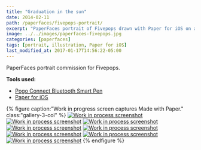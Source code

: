 ```yaml
---
title: "Graduation in the sun"
date: 2014-02-11
path: /paperfaces/fivepops-portrait/
excerpt: "PaperFaces portrait of Fivepops drawn with Paper for iOS on an iPad."
image: ../../images/paperfaces-fivepops.jpg
categories: [paperfaces]
tags: [portrait, illustration, Paper for iOS]
last_modified_at: 2017-01-17T14:56:22-05:00
---
```


PaperFaces portrait commission for Fivepops.

**Tools used:**

- [Pogo Connect Bluetooth Smart Pen](https://www.amazon.com/gp/product/B009K448L4/ref=as_li_ss_tl?ie=UTF8&camp=1789&creative=390957&creativeASIN=B009K448L4&linkCode=as2&tag=mademist-20)
- [Paper for iOS](https://paper.bywetransfer.com/)

{% figure caption:"Work in progress screen captures Made with Paper." class:"gallery-3-col" %}
[![Work in process screenshot](../../images/paperfaces-fivepops-process-1-600.jpg)](../../images/paperfaces-fivepops-process-1-lg.jpg)
[![Work in process screenshot](../../images/paperfaces-fivepops-process-2-600.jpg)](../../images/paperfaces-fivepops-process-2-lg.jpg)
[![Work in process screenshot](../../images/paperfaces-fivepops-process-3-600.jpg)](../../images/paperfaces-fivepops-process-3-lg.jpg)
[![Work in process screenshot](../../images/paperfaces-fivepops-process-4-600.jpg)](../../images/paperfaces-fivepops-process-4-lg.jpg)
[![Work in process screenshot](../../images/paperfaces-fivepops-process-5-600.jpg)](../../images/paperfaces-fivepops-process-5-lg.jpg)
[![Work in process screenshot](../../images/paperfaces-fivepops-process-6-600.jpg)](../../images/paperfaces-fivepops-process-6-lg.jpg)
[![Work in process screenshot](../../images/paperfaces-fivepops-process-7-600.jpg)](../../images/paperfaces-fivepops-process-7-lg.jpg)
[![Work in process screenshot](../../images/paperfaces-fivepops-process-8-600.jpg)](../../images/paperfaces-fivepops-process-8-lg.jpg)
{% endfigure %}

